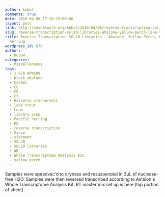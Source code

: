 ```yaml
---
author: kubu4
comments: true
date: 2010-04-06 17:26:25+00:00
layout: post
link: http://onsnetwork.org/kubu4/2010/04/06/reverse-transcription-solid-libraries-abalone-yellow-perch-lake-trout-herring/
slug: reverse-transcription-solid-libraries-abalone-yellow-perch-lake-trout-herring
title: Reverse Transcription SOLiD Libraries - Abalone, Yellow Perch, Lake Trout,
  Herring
wordpress_id: 678
author:
  - kubu4
categories:
  - Miscellaneous
tags:
  - 1 G/O HPWS09
  - black abalone
  - Carmel
  - CC
  - CE
  - CT
  - Haliotis cracherodii
  - lake trout
  - Lean
  - library prep
  - Pacific herring
  - PQ
  - reverse transcription
  - Sisco
  - siscowet
  - SOLiD
  - SOLiD libraries
  - WB
  - Whole Transcriptome Analysis Kit
  - yellow perch
---
```


Samples were speedvac'd to dryness and resuspended in 3uL of nuclease-free H2O. Samples were then reversed transcribed according to Ambion's Whole Transcriptome Analysis Kit. RT master mix set up is here (top portion of sheet).
